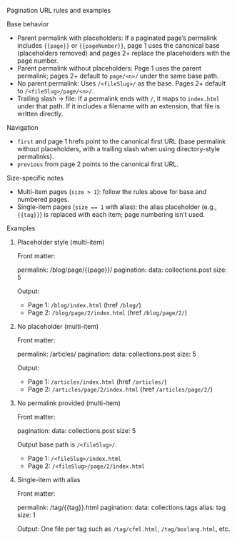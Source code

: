 Pagination URL rules and examples

Base behavior
- Parent permalink with placeholders: If a paginated page’s permalink includes `{{page}}` or `{{pageNumber}}`, page 1 uses the canonical base (placeholders removed) and pages 2+ replace the placeholders with the page number.
- Parent permalink without placeholders: Page 1 uses the parent permalink; pages 2+ default to `page/<n>/` under the same base path.
- No parent permalink: Uses `/<fileSlug>/` as the base. Pages 2+ default to `/<fileSlug>/page/<n>/`.
- Trailing slash → file: If a permalink ends with `/`, it maps to `index.html` under that path. If it includes a filename with an extension, that file is written directly.

Navigation
- `first` and page 1 hrefs point to the canonical first URL (base permalink without placeholders, with a trailing slash when using directory-style permalinks).
- `previous` from page 2 points to the canonical first URL.

Size-specific notes
- Multi-item pages (`size > 1`): follow the rules above for base and numbered pages.
- Single-item pages (`size == 1` with alias): the alias placeholder (e.g., `{{tag}}`) is replaced with each item; page numbering isn’t used.

Examples
1) Placeholder style (multi-item)

   Front matter:
   
   permalink: /blog/page/{{page}}/
   pagination:
     data: collections.post
     size: 5
   
   Output:
   - Page 1: `/blog/index.html` (href `/blog/`)
   - Page 2: `/blog/page/2/index.html` (href `/blog/page/2/`)

2) No placeholder (multi-item)

   Front matter:
   
   permalink: /articles/
   pagination:
     data: collections.post
     size: 5
   
   Output:
   - Page 1: `/articles/index.html` (href `/articles/`)
   - Page 2: `/articles/page/2/index.html` (href `/articles/page/2/`)

3) No permalink provided (multi-item)

   Front matter:
   
   pagination:
     data: collections.post
     size: 5
   
   Output base path is `/<fileSlug>/`.
   - Page 1: `/<fileSlug>/index.html`
   - Page 2: `/<fileSlug>/page/2/index.html`

4) Single-item with alias

   Front matter:
   
   permalink: /tag/{{tag}}.html
   pagination:
     data: collections.tags
     alias: tag
     size: 1
   
   Output: One file per tag such as `/tag/cfml.html`, `/tag/boxlang.html`, etc.

